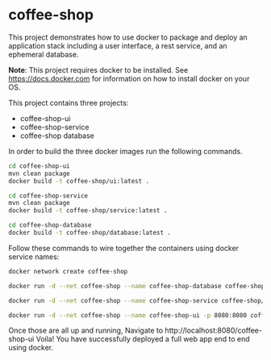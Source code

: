 # coffee-shop
This project demonstrates how to use docker to package and deploy an application stack including a user interface, a rest service, and an ephemeral database.

**Note**: This project requires docker to be installed. See https://docs.docker.com for information on how to install docker on your OS. 

This project contains three projects:
 - coffee-shop-ui
 - coffee-shop-service
 - coffee-shop database
 
 
In order to build the three docker images run the following commands.
```bash
cd coffee-shop-ui
mvn clean package
docker build -t coffee-shop/ui:latest .
```
```bash
cd coffee-shop-service
mvn clean package
docker build -t coffee-shop/service:latest .
```
```bash
cd coffee-shop-database
docker build -t coffee-shop/database:latest .
```

Follow these commands to wire together the containers using docker service names:

```bash
docker network create coffee-shop
```
```bash
docker run -d --net coffee-shop --name coffee-shop-database coffee-shop/database:latest
```
```bash
docker run -d --net coffee-shop --name coffee-shop-service coffee-shop/service:latest
```
```bash
docker run -d --net coffee-shop --name coffee-shop-ui -p 8080:8080 coffee-shop/ui:latest
```

Once those are all up and running, Navigate to http://localhost:8080/coffee-shop-ui
Voila! You have successfully deployed a full web app end to end using docker.